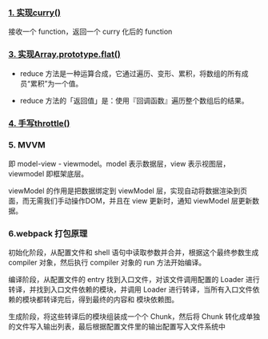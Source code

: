 ### [1. 实现curry()](https://bigfrontend.dev/zh/problem/implement-curry) #####

接收一个 function，返回一个 curry 化后的 function

### [3. 实现Array.prototype.flat()](https://bigfrontend.dev/zh/problem/implement-Array-prototype.flat)

+ reduce 方法是一种运算合成，它通过遍历、变形、累积，将数组的所有成员“累积”为一个值。 

+ reduce 方法的「返回值」是：使用『回调函数』遍历整个数组后的结果。

### [4. 手写throttle()](https://bigfrontend.dev/zh/problem/implement-basic-throttle)



### 5. MVVM

即 model-view - viewmodel。model 表示数据层，view 表示视图层， viewmodel 即框架底层。

viewModel 的作用是把数据绑定到 viewModel 层，实现自动将数据渲染到页面，而无需我们手动操作DOM，并且在 view 更新时，通知 viewModel 层更新数据。



### 6.webpack 打包原理

初始化阶段，从配置文件和 shell 语句中读取参数并合并，根据这个最终参数生成 compiler 对象，然后执行 compiler 对象的 run 方法开始编译。

编译阶段，从配置文件的 entry 找到入口文件，对该文件调用配置的 Loader 进行转译，并找到入口文件依赖的模块，并调用 Loader 进行转译，当所有入口文件依赖的模块都转译完后，得到最终的内容和 模块依赖图。

生成阶段，将这些转译后的模块组装成一个个 Chunk，然后将 Chunk 转化成单独的文件写入输出列表，最后根据配置文件里的输出配置写入文件系统中

